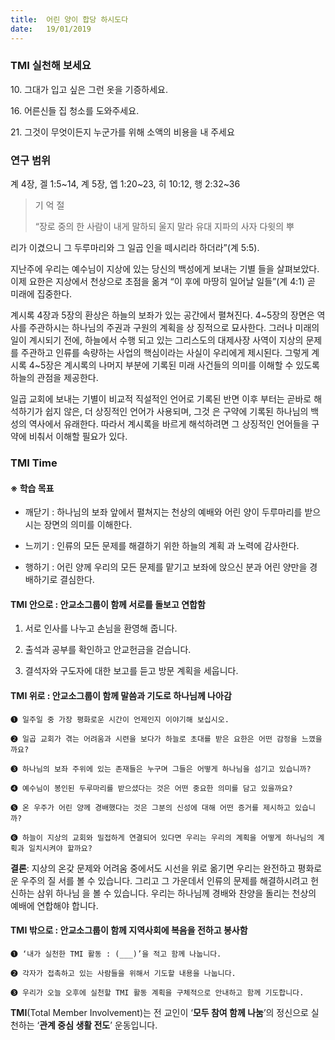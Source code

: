 ```yaml
---
title:  어린 양이 합당 하시도다
date:   19/01/2019
---
```


###  TMI 실천해 보세요

10\. 그대가 입고 싶은 그런 옷을 기증하세요.

16\. 어른신들 집 청소를 도와주세요.

21\. 그것이 무엇이든지 누군가를 위해 소액의 비용을 내 주세요

### 연구 범위

계 4장, 겔 1:5~14, 계 5장, 엡 1:20~23, 히 10:12, 행 2:32~36

> <p>기 억 절</p>
> “장로 중의 한 사람이 내게 말하되 울지 말라 유대 지파의 사자 다윗의 뿌
  리가 이겼으니 그 두루마리와 그 일곱 인을 떼시리라 하더라”(계 5:5).

지난주에 우리는 예수님이 지상에 있는 당신의 백성에게 보내는 기별
들을 살펴보았다. 이제 요한은 지상에서 천상으로 초점을 옮겨 “이 후에
마땅히 일어날 일들”(계 4:1) 곧 미래에 집중한다.

계시록 4장과 5장의 환상은 하늘의 보좌가 있는 공간에서 펼쳐진다.
4~5장의 장면은 역사를 주관하시는 하나님의 주권과 구원의 계획을 상
징적으로 묘사한다. 그러나 미래의 일이 계시되기 전에, 하늘에서 수행
되고 있는 그리스도의 대제사장 사역이 지상의 문제를 주관하고 인류를
속량하는 사업의 핵심이라는 사실이 우리에게 제시된다. 그렇게 계시록
4~5장은 계시록의 나머지 부분에 기록된 미래 사건들의 의미를 이해할
수 있도록 하늘의 관점을 제공한다.

일곱 교회에 보내는 기별이 비교적 직설적인 언어로 기록된 반면 이후
부터는 곧바로 해석하기가 쉽지 않은, 더 상징적인 언어가 사용되며, 그것
은 구약에 기록된 하나님의 백성의 역사에서 유래한다. 따라서 계시록을
바르게 해석하려면 그 상징적인 언어들을 구약에 비춰서 이해할 필요가
있다.

### TMI Time

#### ※ 학습 목표

- 깨닫기 : 하나님의 보좌 앞에서 펼쳐지는 천상의 예배와
어린 양이 두루마리를 받으시는 장면의 의미를
이해한다.

- 느끼기 : 인류의 모든 문제를 해결하기 위한 하늘의 계획
과 노력에 감사한다.

- 행하기 : 어린 양께 우리의 모든 문제를 맡기고 보좌에
앉으신 분과 어린 양만을 경배하기로 결심한다.

#### TMI 안으로 : 안교소그룹이 함께 서로를 돌보고 연합함

1. 서로 인사를 나누고
손님을 환영해 줍니다.

2. 출석과 공부를 확인하고
안교헌금을 걷습니다.

3. 결석자와 구도자에
대한 보고를 듣고
방문 계획을 세웁니다.

#### TMI 위로 : 안교소그룹이 함께 말씀과 기도로 하나님께 나아감

`➊ 일주일 중 가장 평화로운 시간이 언제인지 이야기해 보십시오.`

`➋ 일곱 교회가 겪는 어려움과 시련을 보다가 하늘로 초대를 받은 요한은 어떤 감정을 느꼈을까요?`

`➌ 하나님의 보좌 주위에 있는 존재들은 누구며 그들은 어떻게 하나님을 섬기고 있습니까?`

`➍ 예수님이 봉인된 두루마리를 받으셨다는 것은 어떤 중요한 의미를 담고 있을까요?`

`➎ 온 우주가 어린 양께 경배했다는 것은 그분의 신성에 대해 어떤 증거를 제시하고 있습니까?`

`➏ 하늘이 지상의 교회와 밀접하게 연결되어 있다면 우리는 우리의 계획을 어떻게 하나님의 계획과
일치시켜야 할까요?`

**결론**: 지상의 온갖 문제와 어려움 중에서도 시선을 위로 옮기면 우리는 완전하고 평화로운 우주의 질
서를 볼 수 있습니다. 그리고 그 가운데서 인류의 문제를 해결하시려고 헌신하는 삼위 하나님
을 볼 수 있습니다. 우리는 하나님께 경배와 찬양을 돌리는 천상의 예배에 연합해야 합니다.

#### TMI 밖으로 : 안교소그룹이 함께 지역사회에 복음을 전하고 봉사함

`➊ ‘내가 실천한 TMI 활동 : (___)’을 적고 함께 나눕니다.`

`➋ 각자가 접촉하고 있는 사람들을 위해서 기도할 내용을 나눕니다.`

`➌ 우리가 오늘 오후에 실천할 TMI 활동 계획을 구체적으로 안내하고 함께 기도합니다.`

**TMI**(Total Member Involvement)는 전 교인이 ‘**모두 참여 함께 나눔**’의 정신으로 실천하는 ‘**관계 중심 생활 전도**’ 운동입니다.